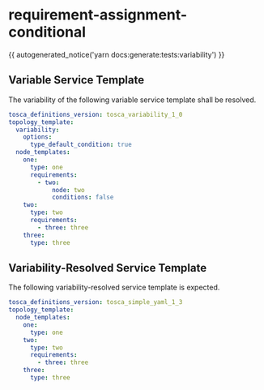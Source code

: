 # requirement-assignment-conditional

{{ autogenerated_notice('yarn docs:generate:tests:variability') }}


## Variable Service Template

The variability of the following variable service template shall be resolved.

```yaml linenums="1"
tosca_definitions_version: tosca_variability_1_0
topology_template:
  variability:
    options:
      type_default_condition: true
  node_templates:
    one:
      type: one
      requirements:
        - two:
            node: two
            conditions: false
    two:
      type: two
      requirements:
        - three: three
    three:
      type: three
```



## Variability-Resolved Service Template

The following variability-resolved service template is expected.

```yaml linenums="1"
tosca_definitions_version: tosca_simple_yaml_1_3
topology_template:
  node_templates:
    one:
      type: one
    two:
      type: two
      requirements:
        - three: three
    three:
      type: three
```

